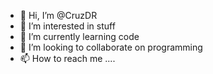 - 👋 Hi, I’m @CruzDR
- 👀 I’m interested in stuff
- 🌱 I’m currently learning code
- 💞️ I’m looking to collaborate on programming
- 📫 How to reach me ....

<!---
CruzDR/CruzDR is a ✨ special ✨ repository because its `README.md` (this file) appears on your GitHub profile.
You can click the Preview link to take a look at your changes.
--->
